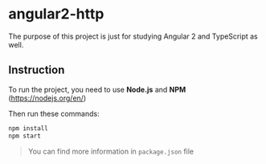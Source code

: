 # angular2-http

The purpose of this project is just for studying Angular 2 and TypeScript as well.

## Instruction

To run the project, you need to use **Node.js** and **NPM** (https://nodejs.org/en/)

Then run these commands:
```sh
npm install
npm start
```
> You can find more information in `package.json` file
